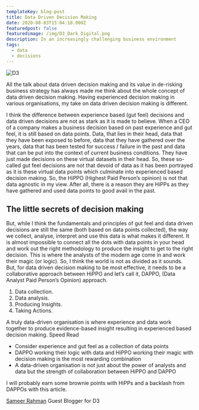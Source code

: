 ```yaml
---
templateKey: blog-post
title: Data Driven Decision Making
date: 2020-08-03T15:04:10.000Z
featuredpost: false
featuredimage: /img/D3_Dark_Digital.png
description: In an increasingly challenging business environment
tags:
  - data
  - decisions
---
```

![D3](/img/D3_Dark_Digital.png)

All the talk about data driven decision making and its value in de-risking business strategy
has always made me think about the whole concept of data driven decision making. Having
experienced decision making in various organisations, my take on data driven decision
making is different.

I think the difference between experience based (gut feel) decisions and data driven
decisions are not as stark as it is made to believe. When a CEO of a company makes a
business decision based on past experience and gut feel, it is still based on data points.
Data, that lies in their head, data that they have been exposed to before, data that they have
gathered over the years, data that has been tested for success / failure in the past and data
that can be put into the context of current business conditions. They have just made
decisions on these virtual datasets in their head. So, these so-called gut feel decisions are
not that devoid of data as it has been portrayed as it is these virtual data points which
culminate into experienced based decision making. So, the HiPPO (Highest Paid Person’s
opinion) is not that data agnostic in my view. After all, there is a reason they are HiPPs as
they have gathered and used data points to good avail in the past.



## The little secrets of decision making

But, while I think the fundamentals and principles of gut feel and data driven decisions are
still the same (both based on data points collected), the way we collect, analyse, interpret
and use this data is what makes it different. It is almost impossible to connect all the dots
with data points in your head and work out the right methodology to produce the insight to
get to the right decision. This is where the analysts of the modern age come in and work
their magic (or logic). So, I think the world is not as divided as it sounds. But, for data driven
decision making to be most effective, it needs to be a collaborative approach between
HiPPO and let’s call it, DAPPO, (Data Analyst Paid Person’s Opinion) approach.

1. Data collection.
2. Data analysis.
3. Producing Insights.
4. Taking Actions.

A truly data-driven organisation is where experience and data work together to produce
evidence-based insight resulting in experienced based decision making.
Speed Read
* Consider experience and gut feel as a collection of data points
* DAPPO working their logic with data and HiPPO working their magic with decision
making is the most rewarding combination
* A data-driven organisation is not just about the power of analysts and data but the
strength of collaboration between HiPPO and DAPPO

I will probably earn some brownie points with HiPPs and a backlash from DAPPOs with this
article.

 [Sameer Rahman](https://www.linkedin.com/in/sameer-rahman-data/) Guest Blogger for D3